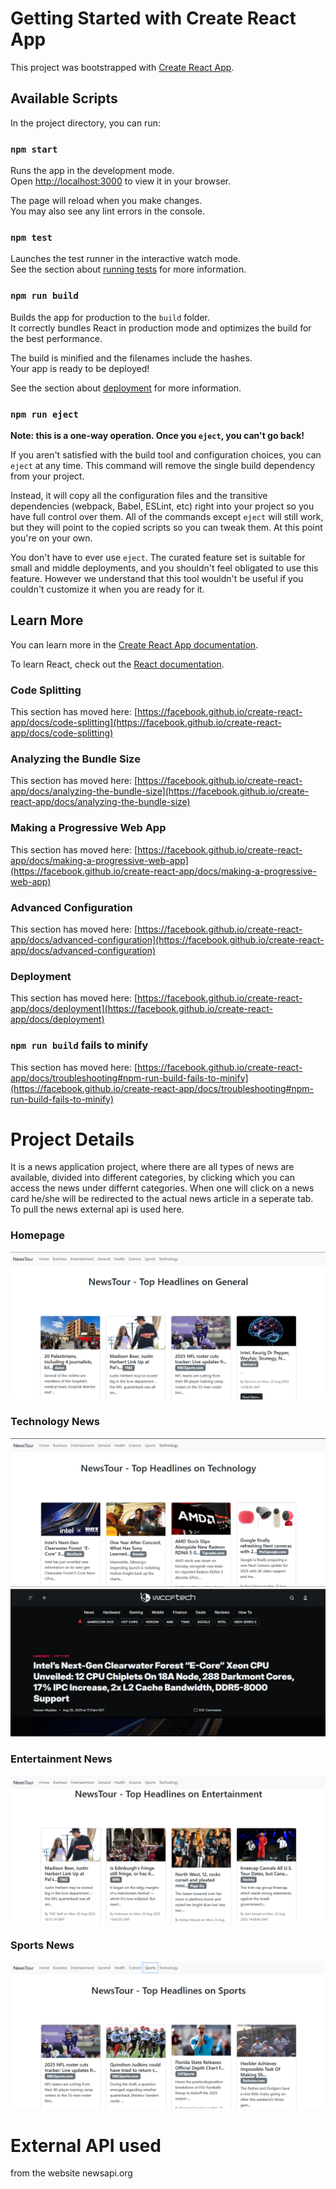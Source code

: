 # Getting Started with Create React App

This project was bootstrapped with [Create React App](https://github.com/facebook/create-react-app).

## Available Scripts

In the project directory, you can run:

### `npm start`

Runs the app in the development mode.\
Open [http://localhost:3000](http://localhost:3000) to view it in your browser.

The page will reload when you make changes.\
You may also see any lint errors in the console.

### `npm test`

Launches the test runner in the interactive watch mode.\
See the section about [running tests](https://facebook.github.io/create-react-app/docs/running-tests) for more information.

### `npm run build`

Builds the app for production to the `build` folder.\
It correctly bundles React in production mode and optimizes the build for the best performance.

The build is minified and the filenames include the hashes.\
Your app is ready to be deployed!

See the section about [deployment](https://facebook.github.io/create-react-app/docs/deployment) for more information.

### `npm run eject`

**Note: this is a one-way operation. Once you `eject`, you can't go back!**

If you aren't satisfied with the build tool and configuration choices, you can `eject` at any time. This command will remove the single build dependency from your project.

Instead, it will copy all the configuration files and the transitive dependencies (webpack, Babel, ESLint, etc) right into your project so you have full control over them. All of the commands except `eject` will still work, but they will point to the copied scripts so you can tweak them. At this point you're on your own.

You don't have to ever use `eject`. The curated feature set is suitable for small and middle deployments, and you shouldn't feel obligated to use this feature. However we understand that this tool wouldn't be useful if you couldn't customize it when you are ready for it.

## Learn More

You can learn more in the [Create React App documentation](https://facebook.github.io/create-react-app/docs/getting-started).

To learn React, check out the [React documentation](https://reactjs.org/).

### Code Splitting

This section has moved here: [https://facebook.github.io/create-react-app/docs/code-splitting](https://facebook.github.io/create-react-app/docs/code-splitting)

### Analyzing the Bundle Size

This section has moved here: [https://facebook.github.io/create-react-app/docs/analyzing-the-bundle-size](https://facebook.github.io/create-react-app/docs/analyzing-the-bundle-size)

### Making a Progressive Web App

This section has moved here: [https://facebook.github.io/create-react-app/docs/making-a-progressive-web-app](https://facebook.github.io/create-react-app/docs/making-a-progressive-web-app)

### Advanced Configuration

This section has moved here: [https://facebook.github.io/create-react-app/docs/advanced-configuration](https://facebook.github.io/create-react-app/docs/advanced-configuration)

### Deployment

This section has moved here: [https://facebook.github.io/create-react-app/docs/deployment](https://facebook.github.io/create-react-app/docs/deployment)

### `npm run build` fails to minify

This section has moved here: [https://facebook.github.io/create-react-app/docs/troubleshooting#npm-run-build-fails-to-minify](https://facebook.github.io/create-react-app/docs/troubleshooting#npm-run-build-fails-to-minify)


# Project Details

It is a news application project, where there are all types of news are available, divided into different categories, by clicking which you can access the news under differnt categories. When one will click on a news card he/she will be redirected to the actual news article in a seperate tab. To pull the news external api is used here.

### Homepage

![image alt](https://github.com/saptarshi-62/NewsTour/blob/0496d9fc4a9a21488c3b459e879a67b1d74350f0/images/newst1.png)

### Technology News

![image alt](https://github.com/saptarshi-62/NewsTour/blob/0496d9fc4a9a21488c3b459e879a67b1d74350f0/images/newst4.png)
![image alt](https://github.com/saptarshi-62/NewsTour/blob/0496d9fc4a9a21488c3b459e879a67b1d74350f0/images/newst5.png)

### Entertainment News

![image alt](https://github.com/saptarshi-62/NewsTour/blob/0496d9fc4a9a21488c3b459e879a67b1d74350f0/images/newst2.png)

### Sports News

![image alt](https://github.com/saptarshi-62/NewsTour/blob/0496d9fc4a9a21488c3b459e879a67b1d74350f0/images/newst3.png)


# External API used

from the website newsapi.org
